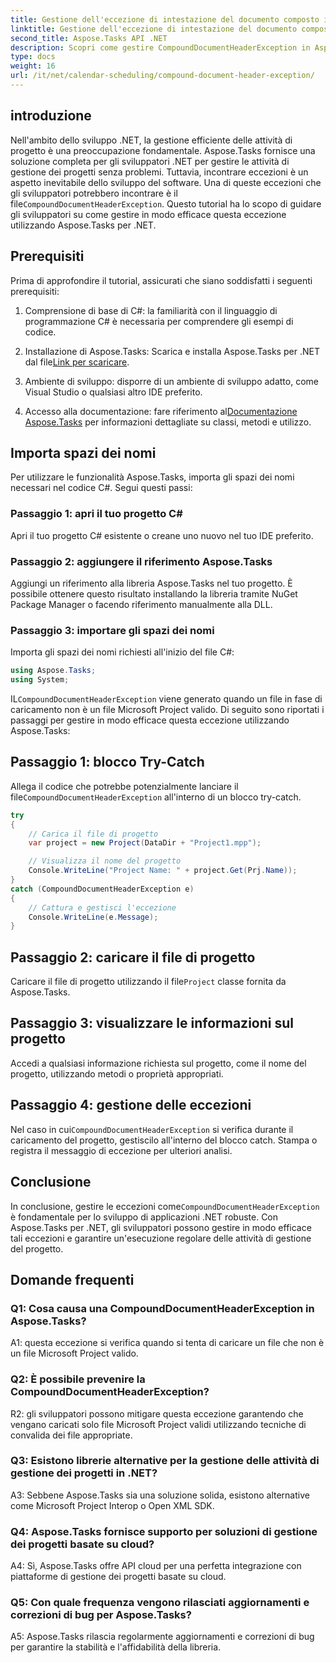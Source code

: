 ```yaml
---
title: Gestione dell'eccezione di intestazione del documento composto in Aspose.Tasks
linktitle: Gestione dell'eccezione di intestazione del documento composto in Aspose.Tasks
second_title: Aspose.Tasks API .NET
description: Scopri come gestire CompoundDocumentHeaderException in Aspose.Tasks per .NET. Ottieni indicazioni dettagliate con esempi di codice.
type: docs
weight: 16
url: /it/net/calendar-scheduling/compound-document-header-exception/
---
```

## introduzione

 Nell'ambito dello sviluppo .NET, la gestione efficiente delle attività di progetto è una preoccupazione fondamentale. Aspose.Tasks fornisce una soluzione completa per gli sviluppatori .NET per gestire le attività di gestione dei progetti senza problemi. Tuttavia, incontrare eccezioni è un aspetto inevitabile dello sviluppo del software. Una di queste eccezioni che gli sviluppatori potrebbero incontrare è il file`CompoundDocumentHeaderException`. Questo tutorial ha lo scopo di guidare gli sviluppatori su come gestire in modo efficace questa eccezione utilizzando Aspose.Tasks per .NET.

## Prerequisiti

Prima di approfondire il tutorial, assicurati che siano soddisfatti i seguenti prerequisiti:

1. Comprensione di base di C#: la familiarità con il linguaggio di programmazione C# è necessaria per comprendere gli esempi di codice.
   
2.  Installazione di Aspose.Tasks: Scarica e installa Aspose.Tasks per .NET dal file[Link per scaricare](https://releases.aspose.com/tasks/net/).

3. Ambiente di sviluppo: disporre di un ambiente di sviluppo adatto, come Visual Studio o qualsiasi altro IDE preferito.

4.  Accesso alla documentazione: fare riferimento al[Documentazione Aspose.Tasks](https://reference.aspose.com/tasks/net/) per informazioni dettagliate su classi, metodi e utilizzo.

## Importa spazi dei nomi

Per utilizzare le funzionalità Aspose.Tasks, importa gli spazi dei nomi necessari nel codice C#. Segui questi passi:

### Passaggio 1: apri il tuo progetto C#

Apri il tuo progetto C# esistente o creane uno nuovo nel tuo IDE preferito.

### Passaggio 2: aggiungere il riferimento Aspose.Tasks

Aggiungi un riferimento alla libreria Aspose.Tasks nel tuo progetto. È possibile ottenere questo risultato installando la libreria tramite NuGet Package Manager o facendo riferimento manualmente alla DLL.

### Passaggio 3: importare gli spazi dei nomi

Importa gli spazi dei nomi richiesti all'inizio del file C#:

```csharp
using Aspose.Tasks;
using System;


```

 IL`CompoundDocumentHeaderException` viene generato quando un file in fase di caricamento non è un file Microsoft Project valido. Di seguito sono riportati i passaggi per gestire in modo efficace questa eccezione utilizzando Aspose.Tasks:

## Passaggio 1: blocco Try-Catch

 Allega il codice che potrebbe potenzialmente lanciare il file`CompoundDocumentHeaderException` all'interno di un blocco try-catch.

```csharp
try
{
    // Carica il file di progetto
    var project = new Project(DataDir + "Project1.mpp");

    // Visualizza il nome del progetto
    Console.WriteLine("Project Name: " + project.Get(Prj.Name));
}
catch (CompoundDocumentHeaderException e)
{
    // Cattura e gestisci l'eccezione
    Console.WriteLine(e.Message);
}
```

## Passaggio 2: caricare il file di progetto

 Caricare il file di progetto utilizzando il file`Project` classe fornita da Aspose.Tasks.

## Passaggio 3: visualizzare le informazioni sul progetto

Accedi a qualsiasi informazione richiesta sul progetto, come il nome del progetto, utilizzando metodi o proprietà appropriati.

## Passaggio 4: gestione delle eccezioni

 Nel caso in cui`CompoundDocumentHeaderException` si verifica durante il caricamento del progetto, gestiscilo all'interno del blocco catch. Stampa o registra il messaggio di eccezione per ulteriori analisi.

## Conclusione

 In conclusione, gestire le eccezioni come`CompoundDocumentHeaderException` è fondamentale per lo sviluppo di applicazioni .NET robuste. Con Aspose.Tasks per .NET, gli sviluppatori possono gestire in modo efficace tali eccezioni e garantire un'esecuzione regolare delle attività di gestione del progetto.

## Domande frequenti

### Q1: Cosa causa una CompoundDocumentHeaderException in Aspose.Tasks?

A1: questa eccezione si verifica quando si tenta di caricare un file che non è un file Microsoft Project valido.

### Q2: È possibile prevenire la CompoundDocumentHeaderException?

R2: gli sviluppatori possono mitigare questa eccezione garantendo che vengano caricati solo file Microsoft Project validi utilizzando tecniche di convalida dei file appropriate.

### Q3: Esistono librerie alternative per la gestione delle attività di gestione dei progetti in .NET?

A3: Sebbene Aspose.Tasks sia una soluzione solida, esistono alternative come Microsoft Project Interop o Open XML SDK.

### Q4: Aspose.Tasks fornisce supporto per soluzioni di gestione dei progetti basate su cloud?

A4: Sì, Aspose.Tasks offre API cloud per una perfetta integrazione con piattaforme di gestione dei progetti basate su cloud.

### Q5: Con quale frequenza vengono rilasciati aggiornamenti e correzioni di bug per Aspose.Tasks?

A5: Aspose.Tasks rilascia regolarmente aggiornamenti e correzioni di bug per garantire la stabilità e l'affidabilità della libreria.